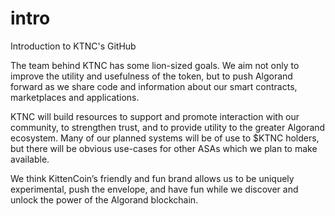 # intro
Introduction to KTNC's GitHub

The team behind KTNC has some lion-sized goals. We aim not only to improve the utility and usefulness of the token, but to push Algorand forward as we share code and information about our smart contracts, marketplaces and applications.

KTNC will build resources to support and promote interaction with our community, to strengthen trust, and to provide utility to the greater Algorand ecosystem. Many of our planned systems will be of use to $KTNC holders, but there will be obvious use-cases for other ASAs which we plan to make available. 

We think KittenCoin’s friendly and fun brand allows us to be uniquely experimental, push the envelope, and have fun while we discover and unlock the power of the Algorand blockchain.
